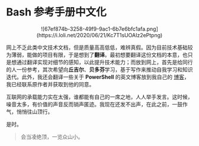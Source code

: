 # Bash 参考手册中文化

<center>![67ef874b-3258-49f9-9ac1-6b7e6bfc1afa.png](https://i.loli.net/2020/06/21/Kc7T1sUOAIz2ePtpng)</center>

网上不乏此类中文技术文档，但是质量高高低低，难辨真假。因为目前技术基础较为薄弱，能做的项目有限，于是想到了**翻译**。最初想要翻译这份文档的本意，也只是想通过翻译实现对细节的感知，以此提升技术能力；而放到网上，首先是给同行的人一份参考，其次希望向**丘吉尔**、**贝多芬**学习，基于写作来推动自我学习和知识迭代。此外，我还会翻译一些关于 **PowerShell** 的英文博客放到我自己的 [博客](https://coodev.bitcron.com)，我已经联系原作者并获取到他的同意。

互联网的承载能力实在太强，谁都能有自己的一席之地，人人举手发言。这时候，噪音太多，有价值的声音反而销声匿迹。我现在还发不出声，在此之前，一鼓作气，悄悄往山顶行。

是时。

> 会当凌绝顶，一览众山小。